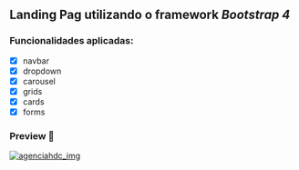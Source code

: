## Landing Pag utilizando o framework  ***Bootstrap 4***

### Funcionalidades aplicadas:

- [X] navbar
- [X] dropdown
- [X] carousel
- [X] grids
- [X] cards
- [X] forms

### Preview :link:
[![agenciahdc_img](https://user-images.githubusercontent.com/71418589/116884234-e2327d00-abfc-11eb-9b74-c3d8b31960d0.jpg)](https://renatamoss.github.io/estudo-bootstrap/projeto1-agenciahdc/index.html)
